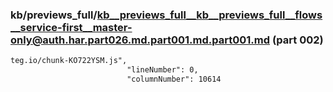 ### kb/previews_full/kb__previews_full__kb__previews_full__flows__service-first__master-only@auth.har.part026.md.part001.md.part001.md (part 002)

```md
teg.io/chunk-KO722YSM.js",
                          "lineNumber": 0,
                          "columnNumber": 10614
     
```

```
